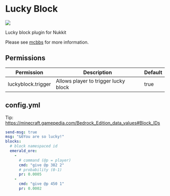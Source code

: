 # Lucky Block
[![](https://i.loli.net/2019/05/24/5ce745b82a0a470870.gif)](http://www.mcbbs.net/thread-868171-1-1.html "幸运方块")

Lucky block plugin for Nukkit

Please see [mcbbs](http://www.mcbbs.net/thread-868171-1-1.html) for more information.
## Permissions
| Permission | Description | Default |
| - | - | - |
| luckyblock.trigger | Allows player to trigger lucky block | true |
## config.yml
Tip: https://minecraft.gamepedia.com/Bedrock_Edition_data_values#Block_IDs
```yaml
send-msg: true
msg: "&6You are so lucky!"
blocks:
  # block namespaced id
  emerald_ore:
    -
      # command (@p = player)
      cmd: "give @p 382 2"
      # probability (0-1)
      pr: 0.0005
    -
      cmd: "give @p 450 1"
      pr: 0.0002
```
